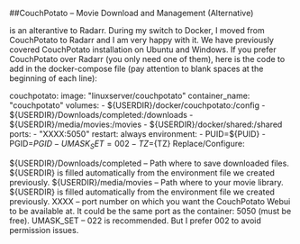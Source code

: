 ##CouchPotato – Movie Download and Management (Alternative)

is an alterantive to Radarr. During my switch to Docker, I moved from CouchPotato to Radarr and I am very happy with it. We have previously covered CouchPotato installation on Ubuntu and Windows. If you prefer CouchPotato over Radarr (you only need one of them), here is the code to add in the docker-compose file (pay attention to blank spaces at the beginning of each line):

  couchpotato:
    image: "linuxserver/couchpotato"
    container_name: "couchpotato"
    volumes:
      - ${USERDIR}/docker/couchpotato:/config
      - ${USERDIR}/Downloads/completed:/downloads
      - ${USERDIR}/media/movies:/movies
      - ${USERDIR}/docker/shared:/shared
    ports:
      - "XXXX:5050"
    restart: always
    environment:
      - PUID=${PUID}
      - PGID=${PGID}
      - UMASK_SET=002
      - TZ=${TZ}
Replace/Configure:

${USERDIR}/Downloads/completed – Path where to save downloaded files. ${USERDIR} is filled automatically from the environment file we created previously.
${USERDIR}/media/movies – Path where to your movie library. ${USERDIR} is filled automatically from the environment file we created previously.
XXXX – port number on which you want the CouchPotato Webui to be available at. It could be the same port as the container: 5050 (must be free).
UMASK_SET – 022 is recommended. But I prefer 002 to avoid permission issues.